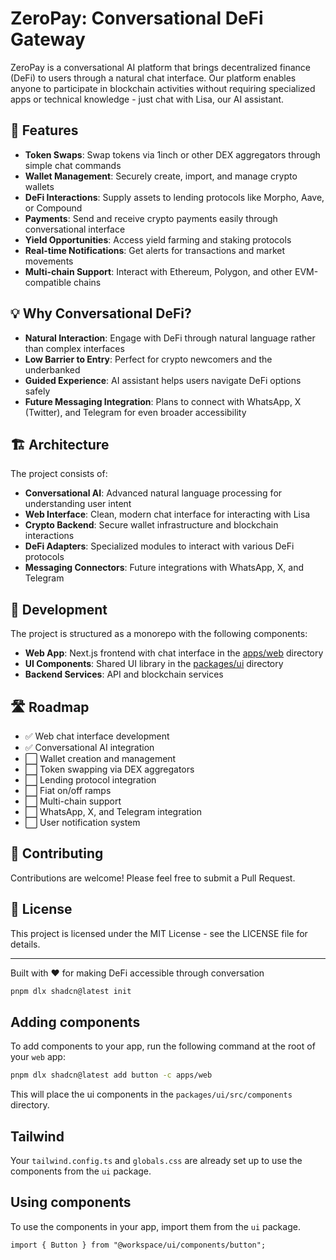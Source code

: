 # ZeroPay: Conversational DeFi Gateway

ZeroPay is a conversational AI platform that brings decentralized finance (DeFi) to users through a natural chat interface. Our platform enables anyone to participate in blockchain activities without requiring specialized apps or technical knowledge - just chat with Lisa, our AI assistant.

## 🚀 Features

- **Token Swaps**: Swap tokens via 1inch or other DEX aggregators through simple chat commands
- **Wallet Management**: Securely create, import, and manage crypto wallets
- **DeFi Interactions**: Supply assets to lending protocols like Morpho, Aave, or Compound
- **Payments**: Send and receive crypto payments easily through conversational interface
- **Yield Opportunities**: Access yield farming and staking protocols
- **Real-time Notifications**: Get alerts for transactions and market movements
- **Multi-chain Support**: Interact with Ethereum, Polygon, and other EVM-compatible chains

## 💡 Why Conversational DeFi?

- **Natural Interaction**: Engage with DeFi through natural language rather than complex interfaces
- **Low Barrier to Entry**: Perfect for crypto newcomers and the underbanked
- **Guided Experience**: AI assistant helps users navigate DeFi options safely
- **Future Messaging Integration**: Plans to connect with WhatsApp, X (Twitter), and Telegram for even broader accessibility

## 🏗️ Architecture

The project consists of:

- **Conversational AI**: Advanced natural language processing for understanding user intent
- **Web Interface**: Clean, modern chat interface for interacting with Lisa
- **Crypto Backend**: Secure wallet infrastructure and blockchain interactions
- **DeFi Adapters**: Specialized modules to interact with various DeFi protocols
- **Messaging Connectors**: Future integrations with WhatsApp, X, and Telegram

## 🔧 Development

The project is structured as a monorepo with the following components:

- **Web App**: Next.js frontend with chat interface in the [apps/web](apps/web) directory
- **UI Components**: Shared UI library in the [packages/ui](packages/ui) directory
- **Backend Services**: API and blockchain services

## 🛣️ Roadmap

- ✅ Web chat interface development
- ✅ Conversational AI integration
- ⬜ Wallet creation and management
- ⬜ Token swapping via DEX aggregators
- ⬜ Lending protocol integration
- ⬜ Fiat on/off ramps
- ⬜ Multi-chain support
- ⬜ WhatsApp, X, and Telegram integration
- ⬜ User notification system

## 🤝 Contributing

Contributions are welcome! Please feel free to submit a Pull Request.

## 📝 License

This project is licensed under the MIT License - see the LICENSE file for details.

---

Built with ❤️ for making DeFi accessible through conversation

```bash
pnpm dlx shadcn@latest init
```

## Adding components

To add components to your app, run the following command at the root of your `web` app:

```bash
pnpm dlx shadcn@latest add button -c apps/web
```

This will place the ui components in the `packages/ui/src/components` directory.

## Tailwind

Your `tailwind.config.ts` and `globals.css` are already set up to use the components from the `ui` package.

## Using components

To use the components in your app, import them from the `ui` package.

```tsx
import { Button } from "@workspace/ui/components/button";
```
